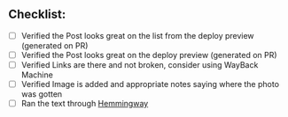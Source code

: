 <!--- Provide a general summary of your changes in the Title above -->
## Checklist:
<!--- Go over all the following points, and put an `x` in all the boxes that apply. -->
<!--- If you're unsure about any of these, don't hesitate to ask. We're here to help! -->
- [ ] Verified the Post looks great on the list from the deploy preview (generated on PR)
- [ ] Verified the Post looks great on the deploy preview (generated on PR)
- [ ] Verified Links are there and not broken, consider using WayBack Machine
- [ ] Verified Image is added and appropriate notes saying where the photo was gotten
- [ ] Ran the text through [Hemmingway](http://www.hemingwayapp.com/)
